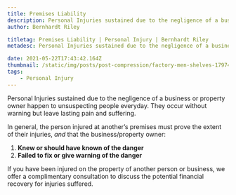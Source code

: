 ```yaml
---
title: Premises Liability
description: Personal Injuries sustained due to the negligence of a business or property owner happen to unsuspecting people everyday.
author: Bernhardt Riley

titletag: Premises Liability | Personal Injury | Bernhardt Riley
metadesc: Personal Injuries sustained due to the negligence of a business or property owner happen to unsuspecting people everyday.

date: 2021-05-22T17:43:42.164Z
thumbnail: /static/img/posts/post-compression/factory-men-shelves-1797428.webp
tags:
    - Personal Injury
---
```


Personal Injuries sustained due to the negligence of a business or property owner happen to unsuspecting people everyday.  They occur without warning but leave lasting pain and suffering.

In general, the person injured at another’s premises must prove the extent of their injuries, *and* that the business/property owner:

1. **Knew or should have known of the danger**
2. **Failed to fix or give warning of the danger**

If you have been injured on the property of another person or business, we offer a complimentary consultation to discuss the potential financial recovery for injuries suffered.
